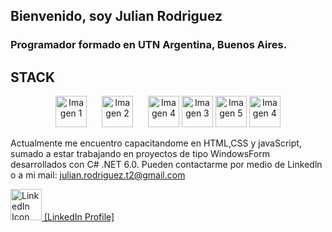 ## Bienvenido, soy Julian Rodriguez 

### Programador formado en UTN Argentina, Buenos Aires.




## STACK

  <div align="center">
    <img src="https://cdn.icon-icons.com/icons2/2415/PNG/512/c_original_logo_icon_146611.png" alt="Imagen 1" width="50" style="margin-right: 20px;">
    <img src="https://cdn.icon-icons.com/icons2/3389/PNG/512/c_sharp_icon_213045.png" alt="Imagen 2" width="50" style="margin-right: 20px;">
    <img src="https://cdn.icon-icons.com/icons2/273/PNG/256/icon_sql_256_30046.png" alt="Imagen 4" width="50">
    <img src="https://cdn.icon-icons.com/icons2/2108/PNG/512/javascript_icon_130900.png" alt="Imagen 3" width="50">
     <img src="https://cdn.icon-icons.com/icons2/2107/PNG/512/file_type_html_icon_130541.png" alt="Imagen 5" width="50">
    <img src="https://cdn.icon-icons.com/icons2/2107/PNG/512/file_type_css_icon_130661.png" alt="Imagen 4" width="50">
  </div>
  
Actualmente me encuentro capacitandome en HTML,CSS y javaScript, sumado a estar trabajando en proyectos de tipo WindowsForm desarrollados con C# .NET 6.0.
Pueden contactarme por medio de Linkedln o a mi mail: julian.rodriguez.t2@gmail.com 

<div align="left">
  <a href="https://www.linkedin.com/in/julian-manuel-rodriguez-a5a61719a">
    <img src="https://cdn.icon-icons.com/icons2/805/PNG/512/linkedin_icon-icons.com_65929.png" alt="LinkedIn Icon" width="50" style="max-width:100%;">
    [LinkedIn Profile]
  </a>
</div>

